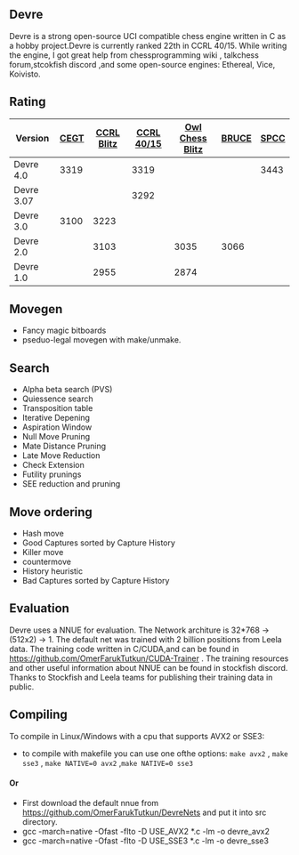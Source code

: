 ## Devre

Devre is a strong open-source UCI compatible chess engine written in C as a hobby project.Devre is currently ranked 22th in CCRL 40/15. While writing the engine, I got great help from chessprogramming wiki , talkchess forum,stcokfish discord ,and some open-source engines: Ethereal, Vice, Koivisto. 

## Rating

| Version  | [CEGT](http://www.cegt.net/40_4_Ratinglist/40_4_single/rangliste.html) | [CCRL Blitz](http://ccrl.chessdom.com/ccrl/404/) |  [CCRL 40/15](http://ccrl.chessdom.com/ccrl/4040/) | [Owl Chess Blitz](http://chessowl.blogspot.com/) | [BRUCE](https://www.e4e6.com/) | [SPCC](https://www.sp-cc.de/)
| ------------- | ------------- |----------|----------|----------|----------|----------|
| Devre 4.0  | 3319     |       | 3319  |  | | 3443
| Devre 3.07 |       |       | 3292 |  | |
| Devre 3.0  | 3100  | 3223  |      |  | |
| Devre 2.0  |       | 3103  | | 3035 | 3066 |
| Devre 1.0  |       | 2955  | |2874 | |


## Movegen

* Fancy magic bitboards
* pseduo-legal movegen with make/unmake.



## Search
* Alpha beta search (PVS)
* Quiessence search
* Transposition table
* Iterative Depening
* Aspiration Window
* Null Move Pruning
* Mate Distance Pruning
* Late Move Reduction
* Check Extension
* Futility prunings
* SEE reduction and pruning
## Move ordering
*  Hash move
*  Good Captures sorted by Capture History
*  Killer move
*  countermove
*  History heuristic
*  Bad Captures sorted  by Capture History


## Evaluation

Devre uses a NNUE for evaluation. The Network architure is 32*768 -> (512x2) -> 1.
The default net was trained with 2 billion positions from Leela data. The training code written in C/CUDA,and can be found in https://github.com/OmerFarukTutkun/CUDA-Trainer .  The training resources and other useful information about NNUE can be found in stockfish discord.
Thanks to Stockfish and Leela teams for publishing their training data in public. 

## Compiling 
 To compile in Linux/Windows with a cpu that supports AVX2 or SSE3:
 * to compile with makefile you can use one ofthe options: ```make avx2``` , ```make sse3``` , ```make NATIVE=0 avx2``` ,```make NATIVE=0 sse3```
 #### Or
 * First download the default nnue from https://github.com/OmerFarukTutkun/DevreNets and put it into src directory.
 * gcc -march=native -Ofast -flto -D USE_AVX2 *.c -lm -o devre_avx2
 * gcc -march=native -Ofast -flto -D USE_SSE3 *.c -lm -o devre_sse3
